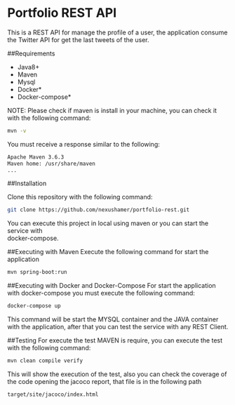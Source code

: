 # Portfolio REST API

This is a REST API for manage the profile of a user, the application consume 
the Twitter API for get the last tweets of the user.

##Requirements

- Java8+
- Maven
- Mysql
- Docker*
- Docker-compose* 

NOTE:
Please check if maven is install in your machine, you can check it with the
following command:

```bash
mvn -v
```

You must receive a response similar to the following:

```bash
Apache Maven 3.6.3
Maven home: /usr/share/maven
...
```

##Installation

Clone this repository with the following command:

```bash
git clone https://github.com/nexushamer/portfolio-rest.git
```

You can execute this project in local using maven or you can start the service with  
docker-compose.

##Executing with Maven
Execute the following command for start the application

```bash
mvn spring-boot:run
```

##Executing with Docker and Docker-Compose
For start the application with docker-compose you must execute the following command:
```bash
docker-compose up
```
This command will be start the MYSQL container and the JAVA container with the
application, after that you can test the service with any REST Client.

##Testing
For execute the test MAVEN is require, you can execute the test with the following command:
```bash
mvn clean compile verify
```

This will show the execution of the test, also you can check the coverage of the code opening
the jacoco report, that file is in the following path
```
target/site/jacoco/index.html
```